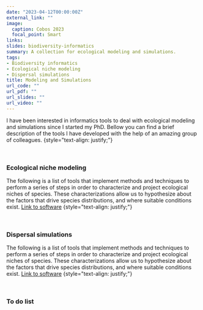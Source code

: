 ```yaml
---
date: "2023-04-12T00:00:00Z"
external_link: ""
image:
  caption: Cobos 2023
  focal_point: Smart
links:
slides: biodiversity-informatics
summary: A collection for ecological modeling and simulations.
tags:
- Biodiversity informatics
- Ecological niche modeling
- Dispersal simulations
title: Modeling and Simulations
url_code: ""
url_pdf: ""
url_slides: ""
url_video: ""
---
```


I have been interested in informatics tools to deal with ecological modeling 
and simulations since I started my PhD. Bellow you can find a brief description
of the tools I have developed with the help of an amazing group of colleagues.
{style="text-align: justify;"}

<br>

### Ecological niche modeling

The following is a list of tools that implement methods and techniques to 
perform a series of steps in order to characterize and project ecological niches 
of species. These characterizations allow us to
hypothesize about the factors that drive species distributions, and where 
suitable conditions exist. 
[Link to software](/software/)
{style="text-align: justify;"}

<br>

### Dispersal simulations

The following is a list of tools that implement methods and techniques to 
perform a series of steps in order to characterize and project ecological niches 
of species. These characterizations allow us to
hypothesize about the factors that drive species distributions, and where 
suitable conditions exist. 
[Link to software](/software/grinnell/)
{style="text-align: justify;"}

<br>

### To do list

